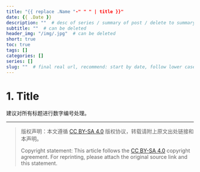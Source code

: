```yaml
---
title: "{{ replace .Name "-" " " | title }}"
date: {{ .Date }}
description: ""  # desc of series / summary of post / delete to summary from post content
subtitle: ""  # can be deleted
header_img: "/img/.jpg"  # can be deleted
short: true
toc: true
tags: []
categories: []
series: []
slug: ""  # final real url, recommend: start by date, follow lower case words with hyphen splitter. E.g., `20230316-text-title`
---
```


# 1. Title

建议对所有标题进行数字编号处理。

---

> 版权声明：本文遵循 [CC BY-SA 4.0](https://creativecommons.org/licenses/by-sa/4.0/deed.zh) 版权协议，转载请附上原文出处链接和本声明。
>
> Copyright statement: This article follows the [CC BY-SA 4.0](https://creativecommons.org/licenses/by-sa/4.0/deed.en) copyright agreement. For reprinting, please attach the original source link and this statement.
